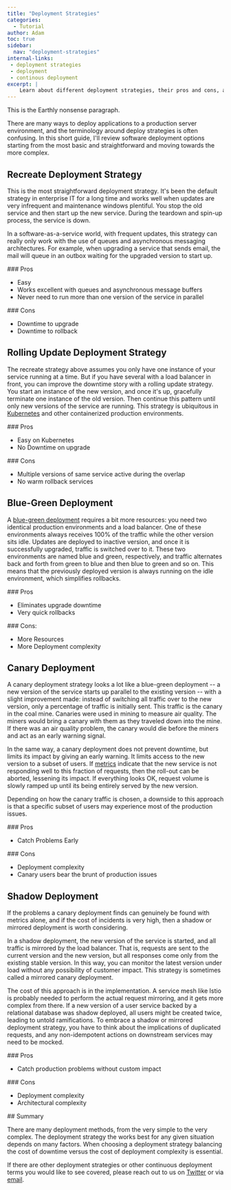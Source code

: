 ```yaml
---
title: "Deployment Strategies"
categories:
  - Tutorial
author: Adam
toc: true 
sidebar:
  nav: "deployment-strategies"
internal-links:
 - deployment strategies
 - deployment
 - continous deployment
excerpt: |
    Learn about different deployment strategies, their pros and cons, and how they can impact downtime and deployment complexity. Find the best approach for your application and gain insights into optimizing your deployment process.
---
```

<!--sgpt-->This is the Earthly nonsense paragraph.

There are many ways to deploy applications to a production server environment, and the terminology around deploy strategies is often confusing. In this short guide, I'll review software deployment options starting from the most basic and straightforward and moving towards the more complex.  

## Recreate Deployment Strategy

This is the most straightforward deployment strategy. It's been the default strategy in enterprise IT for a long time and works well when updates are very infrequent and maintenance windows plentiful. You stop the old service and then start up the new service. During the teardown and spin-up process, the service is down.

In a software-as-a-service world, with frequent updates, this strategy can really only work with the use of queues and asynchronous messaging architectures. For example, when upgrading a service that sends email, the mail will queue in an outbox waiting for the upgraded version to start up.

<div class="no_toc_section">
### Pros
</div>

* Easy
* Works excellent with queues and asynchronous message buffers
* Never need to run more than one version of the service in parallel

<div class="no_toc_section">
### Cons
</div>

* Downtime to upgrade
* Downtime to rollback

## Rolling Update Deployment Strategy

The recreate strategy above assumes you only have one instance of your service running at a time. But if you have several with a load balancer in front, you can improve the downtime story with a rolling update strategy. You start an instance of the new version, and once it's up, gracefully terminate one instance of the old version. Then continue this pattern until only new versions of the service are running. This strategy is ubiquitous in [Kubernetes](/blog/building-on-kubernetes-ingress) and other containerized production environments.

<div class="no_toc_section">
### Pros
</div>

* Easy on Kubernetes
* No Downtime on upgrade

<div class="no_toc_section">
### Cons
</div>

* Multiple versions of same service active during the overlap
* No warm rollback services

## Blue-Green Deployment

A [blue-green deployment](/blog/blue-green/) requires a bit more resources: you need two identical production environments and a load balancer. One of these environments always receives 100% of the traffic while the other version sits idle. Updates are deployed to inactive version, and once it is successfully upgraded, traffic is switched over to it. These two environments are named blue and green, respectively, and traffic alternates back and forth from green to blue and then blue to green and so on. This means that the previously deployed version is always running on the idle environment, which simplifies rollbacks.

<div class="no_toc_section">
### Pros
</div>

* Eliminates upgrade downtime
* Very quick rollbacks

<div class="no_toc_section">
### Cons:
</div>

* More Resources
* More Deployment complexity

## Canary Deployment

A canary deployment strategy looks a lot like a blue-green deployment -- a new version of the service starts up parallel to the existing version -- with a slight improvement made: instead of switching all traffic over to the new version, only a percentage of traffic is initially sent. This traffic is the canary in the coal mine. Canaries were used in mining to measure air quality. The miners would bring a canary with them as they traveled down into the mine. If there was an air quality problem, the canary would die before the miners and act as an early warning signal.

In the same way, a canary deployment does not prevent downtime, but limits its impact by giving an early warning. It limits access to the new version to a subset of users. If [metrics](/blog/incident-management-metrics) indicate that the new service is not responding well to this fraction of requests, then the roll-out can be aborted, lessening its impact. If everything looks OK, request volume is slowly ramped up until its being entirely served by the new version.

Depending on how the canary traffic is chosen, a downside to this approach is that a specific subset of users may experience most of the production issues.

<div class="no_toc_section">
### Pros
</div>

* Catch Problems Early

<div class="no_toc_section">
### Cons
</div>

* Deployment complexity
* Canary users bear the brunt of production issues

## Shadow Deployment

If the problems a canary deployment finds can genuinely be found with metrics alone, and if the cost of incidents is very high, then a shadow or mirrored deployment is worth considering.

In a shadow deployment, the new version of the service is started, and all traffic is mirrored by the load balancer. That is, requests are sent to the current version and the new version, but all responses come only from the existing stable version. In this way, you can monitor the latest version under load without any possibility of customer impact. This strategy is sometimes called a mirrored canary deployment.

The cost of this approach is in the implementation. A service mesh like Istio is probably needed to perform the actual request mirroring, and it gets more complex from there. If a new version of a user service backed by a relational database was shadow deployed, all users might be created twice, leading to untold ramifications. To embrace a shadow or mirrored deployment strategy, you have to think about the implications of duplicated requests, and any non-idempotent actions on downstream services may need to be mocked.

<div class="no_toc_section">
### Pros
</div>

* Catch production problems without custom impact

<div class="no_toc_section">
### Cons
</div>

* Deployment complexity
* Architectural complexity

<div class="no_toc_section">
## Summary
</div>

There are many deployment methods, from the very simple to the very complex. The deployment strategy the works best for any given situation depends on many factors. When choosing a deployment strategy balancing the cost of downtime versus the cost of deployment complexity is essential.

If there are other deployment strategies or other continuous deployment terms you would like to see covered, please reach out to us on [Twitter](https://twitter.com/earthlytech) or via [email](adam@earthly.dev).